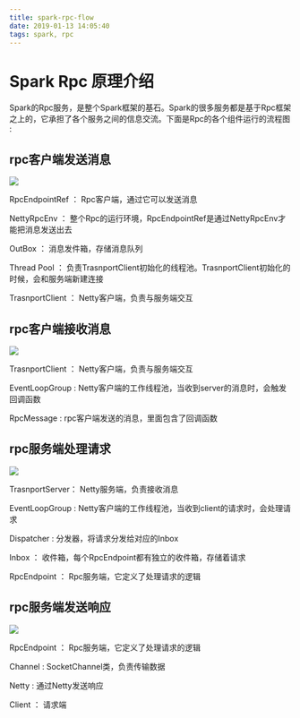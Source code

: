 ```yaml
---
title: spark-rpc-flow
date: 2019-01-13 14:05:40
tags: spark, rpc
---
```


# Spark Rpc 原理介绍 #

Spark的Rpc服务，是整个Spark框架的基石。Spark的很多服务都是基于Rpc框架之上的，它承担了各个服务之间的信息交流。下面是Rpc的各个组件运行的流程图 :

## rpc客户端发送消息

<img src="rpc-client-send.svg">

RpcEndpointRef ： Rpc客户端，通过它可以发送消息

NettyRpcEnv ： 整个Rpc的运行环境，RpcEndpointRef是通过NettyRpcEnv才能把消息发送出去

OutBox ： 消息发件箱，存储消息队列

Thread Pool ： 负责TrasnportClient初始化的线程池。TrasnportClient初始化的时候，会和服务端新建连接

TrasnportClient ： Netty客户端，负责与服务端交互



## rpc客户端接收消息

<img src="rpc-client-receive.svg">

TrasnportClient ： Netty客户端，负责与服务端交互

EventLoopGroup : Netty客户端的工作线程池，当收到server的消息时，会触发回调函数

RpcMessage : rpc客户端发送的消息，里面包含了回调函数





## rpc服务端处理请求

<img src="rpc-server-receive.svg">

TrasnportServer： Netty服务端，负责接收消息

EventLoopGroup : Netty客户端的工作线程池，当收到client的请求时，会处理请求

Dispatcher : 分发器，将请求分发给对应的Inbox

Inbox ： 收件箱，每个RpcEndpoint都有独立的收件箱，存储着请求

RpcEndpoint ： Rpc服务端，它定义了处理请求的逻辑



## rpc服务端发送响应

<img src="rpc-server-send.svg">

RpcEndpoint ： Rpc服务端，它定义了处理请求的逻辑

Channel : SocketChannel类，负责传输数据

Netty : 通过Netty发送响应

Client ： 请求端

